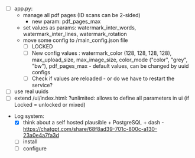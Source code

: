 - [ ] app.py:
  - manage all pdf pages (ID scans can be 2-sided)
    - new param: pdf_pages_max
  - set values as params: watermark_inter_words, watermark_inter_lines, watermark_rotation
  - move some config to /main_config.json file
    - [ ] LOCKED
    - [ ] New config values : watermark_color (128, 128, 128, 128), max_upload_size, max_image_size, color_mode ("color", "grey", "bw"), pdf_pages_max - default values, can be changed by uuid configs
    - [ ] Check if values are reloaded - or do we have to restart the service?
- [ ] use real uuids
- [ ] extend /ui/index.html: ?unlimited: allows to define all parameters in ui (if Locked = unlocked or mixed)
- Log system:
  - [x] think about a self hosted plausible + PostgreSQL + dash - https://chatgpt.com/share/68f8ad39-701c-800c-a130-23a0e4a7fa3d
  - [ ] install
  - [ ] configure
